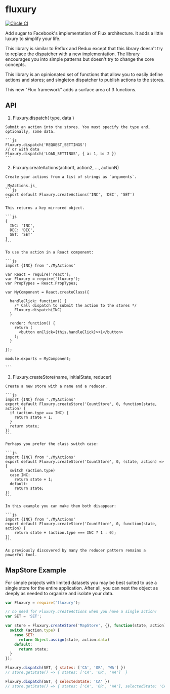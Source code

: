 # fluxury

[![Circle CI](https://circleci.com/gh/fluxury/fluxury/tree/master.svg?style=svg)](https://circleci.com/gh/fluxury/fluxury/tree/master)

Add sugar to Facebook's implementation of Flux architecture. It adds a little luxury to simplify your life.

This library is similar to Reflux and Redux except that this library doesn't try to replace the dispatcher with a new implementation. The library encourages you into simple patterns but doesn't try to change the core concepts.

This library is an opinionated set of functions that allow you to easily define actions and stores; and singleton dispatcher to publish actions to the stores.

This new "Flux framework" adds a surface area of 3 functions.

## API

  1. Fluxury.dispatch( type, data )

    Submit an action into the stores. You must specify the type and, optionally, some data.

    ```js
    Fluxury.dispatch('REQUEST_SETTINGS')
    // or with data
    Fluxury.dispatch('LOAD_SETTINGS', { a: 1, b: 2 })
    ```

  2. Fluxury.createActions(action1, action2, ..., actionN)

    Create your actions from a list of strings as `arguments`.

    _MyActions.js_
    ```js
    export default Fluxury.createActions('INC', 'DEC', 'SET')
    ```

    This returns a key mirrored object.

    ```js
    {
      INC: 'INC',
      DEC: 'DEC',
      SET: 'SET'
    }
    ```

    To use the action in a React component:

    ```js
    import {INC} from './MyActions'

    var React = require('react');
    var Fluxury = require('fluxury');
    var PropTypes = React.PropTypes;

    var MyComponent = React.createClass({

      handleClick: function() {
        /* Call dispatch to submit the action to the stores */
        Fluxury.dispatch(INC)
      }

      render: function() {
        return (
          <button onClick={this.handleClick}>+1</button>
        );
      }

    });

    module.exports = MyComponent;

    ```

  3. Fluxury.createStore(name, initialState, reducer)

    Create a new store with a name and a reducer.

    ```js
    import {INC} from './MyActions'
    export default Fluxury.createStore('CountStore', 0, function(state, action) {
      if (action.type === INC) {
        return state + 1;
      }
      return state;
    })
    ```

    Perhaps you prefer the class switch case:

    ```js
    import {INC} from './MyActions'
    export default Fluxury.createStore('CountStore', 0, (state, action) => {
      switch (action.type)
      case INC:
        return state + 1;
      default:
        return state;
    })
    ```

    In this example you can make them both disappear:

    ```js
    import {INC} from './MyActions'
    export default Fluxury.createStore('CountStore', 0, function(state, action) {
        return state + (action.type === INC ? 1 : 0);
    })
    ```

    As previously discovered by many the reducer pattern remains a powerful tool.



## MapStore Example

For simple projects with limited datasets you may be best suited to use a
single store for the entire application. After all, you can nest the object as
deeply as needed to organize and isolate your data.

```js
var Fluxury = require('fluxury');

// no need for Fluxury.createActions when you have a single action!
var SET = 'SET';

var store = Fluxury.createStore('MapStore', {}, function(state, action) {
  switch (action.type) {
    case SET:
      return Object.assign(state, action.data)
    default:
      return state;
  }
});

Fluxury.dispatch(SET, { states: ['CA', 'OR', 'WA'] })
// store.getState() => { states: ['CA', 'OR', 'WA']  }

Fluxury.dispatch(SET, { selectedState: 'CA' })
// store.getState() => { states: ['CA', 'OR', 'WA'], selectedState: 'CA' }
```
